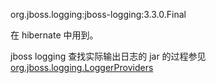 org.jboss.logging:jboss-logging:3.3.0.Final


在 hibernate 中用到。


jboss logging 查找实际输出日志的 jar 的过程参见 [org.jboss.logging.LoggerProviders](/api/org/jboss/logging/LoggerProviders.md)
